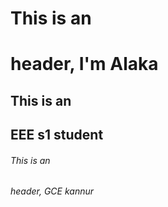 # This is an <h1> header, I'm Alaka 
## This is an <h2> EEE s1 student 
###### This is an <h6> header, GCE kannur
